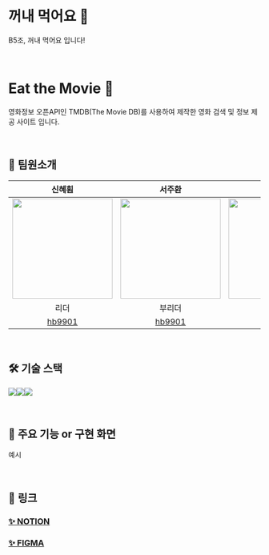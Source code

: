 # 꺼내 먹어요 🍎
B5조, 꺼내 먹어요 입니다!

<br />

# Eat the Movie 🎥
영화정보 오픈API인 TMDB(The Movie DB)를 사용하여 제작한 영화 검색 및 정보 제공 사이트 입니다.

<br />

## 👥 팀원소개

| 신혜훤 | 서주환 | 엄경원 | 김형빈 | 신자영 |
| :---: | :---: | :---: | :---: | :---: |
| <img src="https://avatars.githubusercontent.com/hb9901" width="200"> | <img src="https://avatars.githubusercontent.com/hb9901" width="200"> | <img src="https://avatars.githubusercontent.com/hb9901" width="200"> | <img src="https://avatars.githubusercontent.com/hb9901" width="200"> | <img src="https://avatars.githubusercontent.com/hb9901" width="200"> |
| 리더 | 부리더 | 팀원 | 팀원 | 팀원 |
| [hb9901](https://github.com/hb9901) | [hb9901](https://github.com/hb9901) | [hb9901](https://github.com/hb9901) | [hb9901](https://github.com/hb9901)|  [hb9901](https://github.com/hb9901) |    



<br />

## 🛠️ 기술 스택
<img src="https://img.shields.io/badge/HTML5-E34F26?style=for-the-badge&logo=HTML5&logoColor=white"><img src="https://img.shields.io/badge/CSS3-1572B6?style=for-the-badge&logo=CSS3&logoColor=white"><img src="https://img.shields.io/badge/Javascript-F7DF1E?style=for-the-badge&logo=Javascript&logoColor=white">

<br />

## 📝 주요 기능 or 구현 화면
예시

<br />

## 🔗 링크
### [✨ NOTION](https://teamsparta.notion.site/B-05-1cddea8d779149269e215f7d715abe46)
### [✨ FIGMA](https://www.figma.com/file/hYZbrWyf0l9aXULKD0AJIx?embed_host=notion&kind=file&mode=design&node-id=0-1&t=ri8AzOkHKC5KwFMk-0&type=design&viewer=1)

<br />
